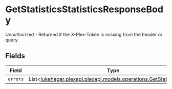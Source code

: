 # GetStatisticsStatisticsResponseBody

Unauthorized - Returned if the X-Plex-Token is missing from the header or query.


## Fields

| Field                                                                                                                   | Type                                                                                                                    | Required                                                                                                                | Description                                                                                                             |
| ----------------------------------------------------------------------------------------------------------------------- | ----------------------------------------------------------------------------------------------------------------------- | ----------------------------------------------------------------------------------------------------------------------- | ----------------------------------------------------------------------------------------------------------------------- |
| `errors`                                                                                                                | List<[lukehagar.plexapi.plexapi.models.operations.GetStatisticsErrors](../../models/operations/GetStatisticsErrors.md)> | :heavy_minus_sign:                                                                                                      | N/A                                                                                                                     |